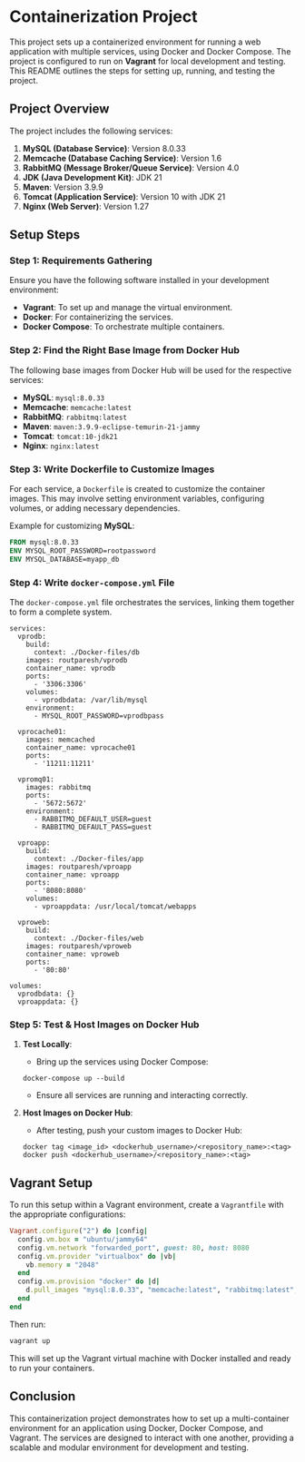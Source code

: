 # Containerization Project

This project sets up a containerized environment for running a web application with multiple services, using Docker and Docker Compose. The project is configured to run on **Vagrant** for local development and testing. This README outlines the steps for setting up, running, and testing the project.

## Project Overview

The project includes the following services:

1. **MySQL (Database Service)**: Version 8.0.33
2. **Memcache (Database Caching Service)**: Version 1.6
3. **RabbitMQ (Message Broker/Queue Service)**: Version 4.0
4. **JDK (Java Development Kit)**: JDK 21
5. **Maven**: Version 3.9.9
6. **Tomcat (Application Service)**: Version 10 with JDK 21
7. **Nginx (Web Server)**: Version 1.27

## Setup Steps

### Step 1: Requirements Gathering

Ensure you have the following software installed in your development environment:

- **Vagrant**: To set up and manage the virtual environment.
- **Docker**: For containerizing the services.
- **Docker Compose**: To orchestrate multiple containers.

### Step 2: Find the Right Base Image from Docker Hub

The following base images from Docker Hub will be used for the respective services:

- **MySQL**: `mysql:8.0.33`
- **Memcache**: `memcache:latest`
- **RabbitMQ**: `rabbitmq:latest`
- **Maven**: `maven:3.9.9-eclipse-temurin-21-jammy`
- **Tomcat**: `tomcat:10-jdk21`
- **Nginx**: `nginx:latest`

### Step 3: Write Dockerfile to Customize Images

For each service, a `Dockerfile` is created to customize the container images. This may involve setting environment variables, configuring volumes, or adding necessary dependencies.

Example for customizing **MySQL**:

```Dockerfile
FROM mysql:8.0.33
ENV MYSQL_ROOT_PASSWORD=rootpassword
ENV MYSQL_DATABASE=myapp_db
```

### Step 4: Write `docker-compose.yml` File

The `docker-compose.yml` file orchestrates the services, linking them together to form a complete system.
```
services:
  vprodb:
    build:
      context: ./Docker-files/db
    images: routparesh/vprodb
    container_name: vprodb
    ports:
      - '3306:3306'
    volumes:
      - vprodbdata: /var/lib/mysql
    environment:
      - MYSQL_ROOT_PASSWORD=vprodbpass

  vprocache01:
    images: memcached
    container_name: vprocache01
    ports:
      - '11211:11211'

  vpromq01:
    images: rabbitmq
    ports:
      - '5672:5672'
    environment:
      - RABBITMQ_DEFAULT_USER=guest
      - RABBITMQ_DEFAULT_PASS=guest

  vproapp:
    build:
      context: ./Docker-files/app
    images: routparesh/vproapp
    container_name: vproapp
    ports:
      - '8080:8080'
    volumes:
      - vproappdata: /usr/local/tomcat/webapps

  vproweb:
    build:
      context: ./Docker-files/web
    images: routparesh/vproweb
    container_name: vproweb
    ports:
      - '80:80'

volumes:
  vprodbdata: {}
  vproappdata: {}

```

### Step 5: Test & Host Images on Docker Hub

1. **Test Locally**:
   - Bring up the services using Docker Compose:

   ```
   docker-compose up --build
   ```

   - Ensure all services are running and interacting correctly.

2. **Host Images on Docker Hub**:
   - After testing, push your custom images to Docker Hub:

   ```
   docker tag <image_id> <dockerhub_username>/<repository_name>:<tag>
   docker push <dockerhub_username>/<repository_name>:<tag>
   ```

## Vagrant Setup

To run this setup within a Vagrant environment, create a `Vagrantfile` with the appropriate configurations:

```ruby
Vagrant.configure("2") do |config|
  config.vm.box = "ubuntu/jammy64"
  config.vm.network "forwarded_port", guest: 80, host: 8080
  config.vm.provider "virtualbox" do |vb|
    vb.memory = "2048"
  end
  config.vm.provision "docker" do |d|
    d.pull_images "mysql:8.0.33", "memcache:latest", "rabbitmq:latest", "nginx:latest"
  end
end
```

Then run:

```bash
vagrant up
```

This will set up the Vagrant virtual machine with Docker installed and ready to run your containers.

## Conclusion

This containerization project demonstrates how to set up a multi-container environment for an application using Docker, Docker Compose, and Vagrant. The services are designed to interact with one another, providing a scalable and modular environment for development and testing.
